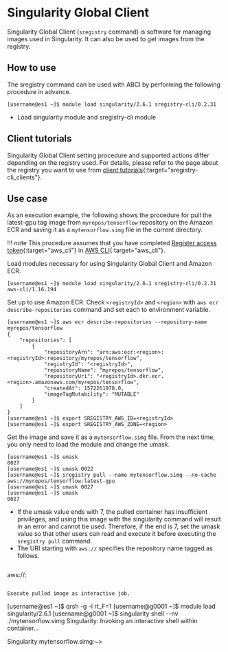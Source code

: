 # Singularity Global Client

Singularity Global Client (``sregistry`` command) is software for managing images used in Singularity. It can also be used to get images from the registry.


## How to use
The sregistry command can be used with ABCI by performing the following procedure in advance.

```
[username@es1 ~]$ module load singularity/2.6.1 sregistry-cli/0.2.31
```

* Load singularity module and sregistry-cli module


## Client tutorials
Singularity Global Client setting procedure and supported actions differ depending on the registry used.
For details, please refer to the page about the registry you want to use from [client tutorials](https://singularityhub.github.io/sregistry-cli/clients){:target="sregistry-cli_clients"}.


## Use case
As an execution example, the following shows the procedure for pull the latest-gpu tag image from ``myrepos/tensorflow`` repository on the Amazon ECR and saving it as a ``mytensorflow.simg`` file in the current directory.


!!! note
    This procedure assumes that you have completed [Register access token](/tips/awscli/#register-access-token){:target="aws_cli"} in [AWS CLI](/tips/awscli/){:target="aws_cli"}.


Load modules necessary for using Singularity Global Client and Amazon ECR.
```
[username@es1 ~]$ module load singularity/2.6.1 sregistry-cli/0.2.31 aws-cli/1.16.194
```


Set up to use Amazon ECR. Check ``<registryId>`` and ``<region>`` with ``aws ecr describe-repositories`` command and set each to environment variable.
```
[username@es1 ~]$ aws ecr describe-repositories --repository-name myrepos/tensorflow
{
    "repositories": [
        {
            "repositoryArn": "arn:aws:ecr:<region>:<registryId>:repository/myrepos/tensorflow",
            "registryId": "<registryId>",
            "repositoryName": "myrepos/tensorflow",
            "repositoryUri": "<registryId>.dkr.ecr.<region>.amazonaws.com/myrepos/tensorflow",
            "createdAt": 1572261978.0,
            "imageTagMutability": "MUTABLE"
        }
    ]
}
[username@es1 ~]$ export SREGISTRY_AWS_ID=<registryId>
[username@es1 ~]$ export SREGISTRY_AWS_ZONE=<region>
```

Get the image and save it as a ``mytensorflow.simg`` file.
From the next time, you only need to load the module and change the umask.
```
[username@es1 ~]$ umask
0027
[username@es1 ~]$ umask 0022
[username@es1 ~]$ sregistry pull --name mytensorflow.simg --no-cache aws://myrepos/tensorflow:latest-gpu
[username@es1 ~]$ umask 0027
[username@es1 ~]$ umask
0027
```

* If the umask value ends with 7, the pulled container has insufficient privileges, and using this image with the singularity command will result in an error and cannot be used. Therefore, if the end is 7, set the umask value so that other users can read and execute it before executing the ``sregistry pull`` command.
* The URI starting with ``aws://`` specifies the repository name tagged as follows.
  ```
aws://<repositoryName>:<imageTag>
  ```

Execute pulled image as interactive job.
```
[username@es1 ~]$ qrsh -g <ABCI user group> -l rt_F=1
[username@g0001 ~]$ module load singularity/2.6.1
[username@g0001 ~]$ singularity shell --nv ./mytensorflow.simg
Singularity: Invoking an interactive shell within container...

Singularity mytensorflow.simg:~> 
```
